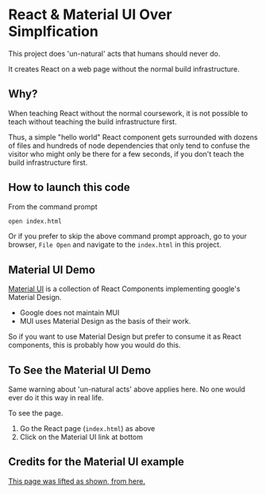 # React & Material UI Over Simplfication

This project does 'un-natural' acts that humans should never do.

It creates React on a web page without the normal build infrastructure.

## Why?

When teaching React without the normal coursework, it is not possible to teach without teaching the build infrastructure first.

Thus, a simple "hello world" React component gets surrounded with dozens of files and hundreds of node dependencies that only tend to confuse the visitor who might only be there for a few seconds, if you don't teach the build infrastructure first.

## How to launch this code

From the command prompt

```bash
open index.html
```

Or if you prefer to skip the above command prompt approach, go to your browser, `File Open` and navigate to the `index.html` in this project.

## Material UI Demo

[Material UI](https://mui.com/) is a collection of React Components implementing google's Material Design.

- Google does not maintain MUI
- MUI uses Material Design as the basis of their work.

So if you want to use Material Design but prefer to consume it as React components, this is probably how you would do this.

## To See the Material UI Demo

Same warning about 'un-natural acts' above applies here. No one would ever do it this way in real life.

To see the page.
1. Go the React page (`index.html`) as above
2. Click on the Material UI link at bottom

## Credits for the Material UI example

[This page was lifted as shown, from here.](https://github.com/mui/material-ui/blob/master/examples/material-ui-via-cdn/index.html)